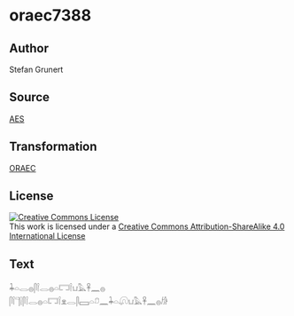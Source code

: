 # oraec7388

## Author

Stefan Grunert

## Source

[AES](https://github.com/simondschweitzer/aes)

## Transformation

[ORAEC](https://oraec.github.io/)

## License

<a rel="license" href="http://creativecommons.org/licenses/by-sa/4.0/"><img alt="Creative Commons License" style="border-width:0" src="https://i.creativecommons.org/l/by-sa/4.0/88x31.png" /></a><br />This work is licensed under a <a rel="license" href="http://creativecommons.org/licenses/by-sa/4.0/">Creative Commons Attribution-ShareAlike 4.0 International License</a>

## Text

𓇓𓏏𓂋𓐍𓋴𓌉𓂋𓐍𓏏𓉐𓌉𓂓𓅓𓋹𓈖𓐍<br>
𓋴𓌉𓊹𓍛𓋴𓌉𓂋𓐍𓏏𓉐𓌉𓁷𓂋𓋴𓈙𓏏𓍔𓈖𓇓𓏏𓋨𓂓𓅓𓋹𓈖𓐍𓀙<br>
